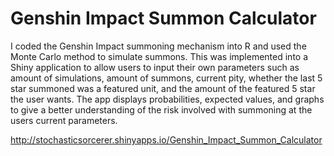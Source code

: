 # Genshin Impact Summon Calculator

I coded the Genshin Impact summoning mechanism into R and used the Monte Carlo method to simulate summons. This was implemented into a Shiny application to allow users to input their own parameters such as amount of simulations, amount of summons, current pity, whether the last 5 star summoned was a featured unit, and the amount of the featured 5 star the user wants. The app displays probabilities, expected values, and graphs to give a better understanding of the risk involved with summoning at the users current parameters.

<http://stochasticsorcerer.shinyapps.io/Genshin_Impact_Summon_Calculator>
